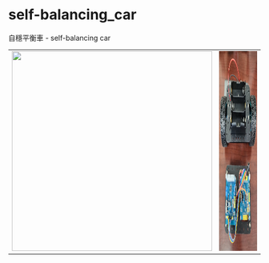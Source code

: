 # self-balancing_car
自穩平衡車 - self-balancing car

<table>
  <tboty>
    <tr>
      <td><img src="https://github.com/Kafkakav/self-balancing_car/blob/main/pics/20240719_081115.jpg" width="400" height="400"></td>
      <td><img src="https://github.com/Kafkakav/self-balancing_car/blob/main/pics/20240719_151321.jpg" width="400" height="400"></td>
    </tr>
  </tboty>
</table>

